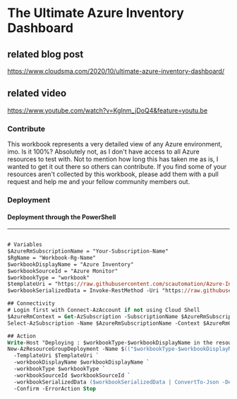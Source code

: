 # The Ultimate Azure Inventory Dashboard

## related blog post
https://www.cloudsma.com/2020/10/ultimate-azure-inventory-dashboard/

## related video
https://www.youtube.com/watch?v=Kglnm_jDoQ4&feature=youtu.be

### Contribute
This workbook represents a very detailed view of any Azure environment, imo. Is it 100%? Absolutely not, as I don't have access to all Azure resources to test with. Not to mention how long this has taken me as is, I wanted to get it out there so others can contribute. If you find some of your resources aren't collected by this workbook, please add them with a pull request and help me and your fellow community members out.

### Deployment

#### Deployment through the PowerShell
------------

```ps

# Variables
$AzureRmSubscriptionName = "Your-Subscription-Name"
$RgName = "Workbook-Rg-Name"
$workbookDisplayName = "Azure Inventory"
$workbookSourceId = "Azure Monitor"
$workbookType = "workbook"
$templateUri = "https://raw.githubusercontent.com/scautomation/Azure-Inventory-Workbook/master/armTemplate/template.json"
$workbookSerializedData = Invoke-RestMethod -Uri "https://raw.githubusercontent.com/scautomation/Azure-Inventory-Workbook/master/galleryTemplate/template.json"

## Connectivity
# Login first with Connect-AzAccount if not using Cloud Shell
$AzureRmContext = Get-AzSubscription -SubscriptionName $AzureRmSubscriptionName | Set-AzContext -ErrorAction Stop
Select-AzSubscription -Name $AzureRmSubscriptionName -Context $AzureRmContext -Force -ErrorAction Stop

## Action
Write-Host "Deploying : $workbookType-$workbookDisplayName in the resource group : $RgName" -ForegroundColor Cyan
New-AzResourceGroupDeployment -Name $(("$workbookType-$workbookDisplayName").replace(' ', '')) -ResourceGroupName $RgName `
  -TemplateUri $TemplateUri `
  -workbookDisplayName $workbookDisplayName `
  -workbookType $workbookType `
  -workbookSourceId $workbookSourceId `
  -workbookSerializedData ($workbookSerializedData | ConvertTo-Json -Depth 20) `
  -Confirm -ErrorAction Stop

```